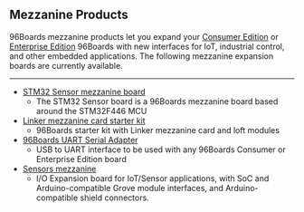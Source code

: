 ## Mezzanine Products

96Boards mezzanine products let you expand your [Consumer Edition](http://www.96boards.org/products/ce/) or [Enterprise Edition](http://www.96boards.org/products/ee/) 96Boards with new interfaces for IoT, industrial control, and other embedded applications. The following mezzanine expansion boards are currently available.

***

- [STM32 Sensor mezzanine board](STM32SensorsMezzanine/README.md)
   - The STM32 Sensor board is a 96Boards mezzanine board based around the STM32F446 MCU
- [Linker mezzanine card starter kit](LinkerMezzanineStarterKit/README.md)
   - 96Boards starter kit with Linker mezzanine card and loft modules
- [96Boards UART Serial Adapter](UARTSerialAdapter/README.md)
   - USB to UART interface to be used with any 96Boards Consumer or Enterprise Edition board
- [Sensors mezzanine](SensorsMezzanine/README.md)
   -  I/O Expansion board for IoT/Sensor applications, with SoC and Arduino-compatible Grove module interfaces, and Arduino-compatible shield connectors.